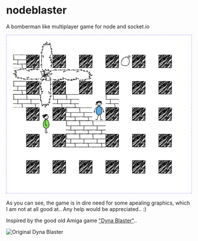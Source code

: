 nodeblaster
===========

A bomberman like multiplayer game for node and socket.io

![screenshot](https://github.com/bodhiBit/nodeblaster/blob/master/public/images/nodeblaster.png?raw=true)

As you can see, the game is in dire need for some apealing graphics, which I am
not at all good at.. Any help would be appreciated.. :)

Inspired by the good old Amiga game
["Dyna Blaster"](http://youtu.be/LDkYTl1qGcs?t=20m30s)..

![Original Dyna Blaster](http://www.oldgames.sk/images/oldgames/action/Dyna.Blaster/dyna-009.png)

